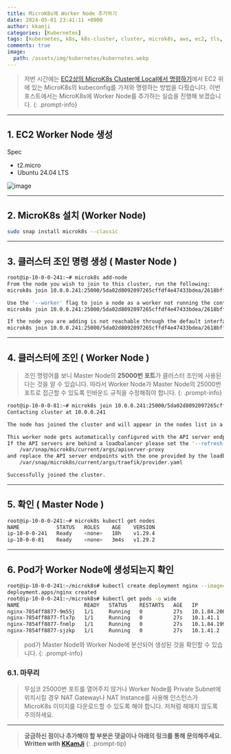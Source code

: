 ```yaml
---
title: MicroK8s에 Worker Node 추가하기
date: 2024-05-01 23:41:11 +0900
author: kkamji
categories: [Kubernetes]
tags: [kubernetes, k8s, k8s-cluster, cluster, microk8s, aws, ec2, tls, ssl, kubeconfig, worker-node]     # TAG names should always be lowercase
comments: true
image:
  path: /assets/img/kubernetes/kubernetes.webp
---
```


> 저번 시간에는 [EC2상의 MicroK8s Cluster에 Local에서 명령하기](https://kkamji98.github.io/posts/MicroK8s-Local%EC%97%90%EC%84%9C-%EB%AA%85%EB%A0%B9/)에서 EC2 위에 있는 MicroK8s의 kubeconfig를 가져와 명령하는 방법을 다뤘습니다. 이번 포스트에서는 MicroK8s에 Worker Node를 추가하는 실습을 진행해 보겠습니다.
{: .prompt-info}

---

## 1. EC2 Worker Node 생성

Spec

- t2.micro
- Ubuntu 24.04 LTS

![image](https://github.com/kkamji98/kkamji98.github.io/assets/72260110/96396a50-9f2e-4def-a734-460e8d28a978)

---

## 2. MicroK8s 설치 (Worker Node)

```bash
sudo snap install microk8s --classic
```

---

## 3. 클러스터 조인 명령 생성 ( Master Node )

```bash
root@ip-10-0-0-241:~# microk8s add-node
From the node you wish to join to this cluster, run the following:
microk8s join 10.0.0.241:25000/5da02d8092097265cffdf4e47433bdea/2618bff96bd6

Use the '--worker' flag to join a node as a worker not running the control plane, eg:
microk8s join 10.0.0.241:25000/5da02d8092097265cffdf4e47433bdea/2618bff96bd6 --worker

If the node you are adding is not reachable through the default interface you can use one of the following:
microk8s join 10.0.0.241:25000/5da02d8092097265cffdf4e47433bdea/2618bff96bd6
```

---

## 4. 클러스터에 조인 ( Worker Node )

> 조인 명령어를 보니 Master Node의 **25000번 포트**가 클러스터 조인에 사용된다는 것을 알 수 있습니다. 따라서 Worker Node가 Master Node의 25000번 포트로 접근할 수 있도록 인바운드 규칙을 수정해줘야 합니다.
{: .prompt-info}

```bash
root@ip-10-0-0-81:~# microk8s join 10.0.0.241:25000/5da02d8092097265cffdf4e47433bdea/2618bff96bd6 --worker
Contacting cluster at 10.0.0.241

The node has joined the cluster and will appear in the nodes list in a few seconds.

This worker node gets automatically configured with the API server endpoints.
If the API servers are behind a loadbalancer please set the '--refresh-interval' to '0s' in:
    /var/snap/microk8s/current/args/apiserver-proxy
and replace the API server endpoints with the one provided by the loadbalancer in:
    /var/snap/microk8s/current/args/traefik/provider.yaml

Successfully joined the cluster.
```

---

## 5. 확인 ( Master Node )

```bash
root@ip-10-0-0-241:~# microk8s kubectl get nodes
NAME            STATUS   ROLES    AGE    VERSION
ip-10-0-0-241   Ready    <none>   18h    v1.29.4
ip-10-0-0-81    Ready    <none>   3m4s   v1.29.2
```

---

## 6. Pod가 Worker Node에 생성되는지 확인

```bash
root@ip-10-0-0-241:~/microk8s# kubectl create deployment nginx --image=nginx --replicas=4
deployment.apps/nginx created
root@ip-10-0-0-241:~/microk8s# kubectl get pods -o wide
NAME                     READY   STATUS    RESTARTS   AGE   IP            NODE            NOMINATED NODE   READINESS GATES
nginx-7854ff8877-9m55j   1/1     Running   0          27s   10.1.84.200   ip-10-0-0-241   <none>           <none>
nginx-7854ff8877-flx7p   1/1     Running   0          27s   10.1.41.1     ip-10-0-0-81    <none>           <none>
nginx-7854ff8877-fnmlp   1/1     Running   0          27s   10.1.84.199   ip-10-0-0-241   <none>           <none>
nginx-7854ff8877-sjzkp   1/1     Running   0          27s   10.1.41.2     ip-10-0-0-81    <none>           <none>
```

> pod가 Master Node와 Worker Node에 분산되어 생성된 것을 확인할 수 있습니다.
{: .prompt-info}

### 6.1. 마무리

> 무심코 25000번 포트를 열어주지 않거나 Worker Node를 Private Subnet에 위치시킬 경우 NAT Gateway나 NAT Instance를 사용해 인스턴스가 MicroK8s 이미지를 다운로드할 수 있도록 해야 합니다. 저처럼 헤매지 않도록 주의하세요.  

---

> **궁금하신 점이나 추가해야 할 부분은 댓글이나 아래의 링크를 통해 문의해주세요.**  
> **Written with [KKamJi](https://www.linkedin.com/in/taejikim/)**
{: .prompt-tip}
